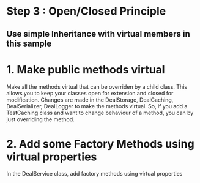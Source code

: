 # Step 3 : Open/Closed Principle

## Use simple Inheritance with virtual members in this sample

# 1. Make public methods virtual
Make all the methods virtual that can be overriden by a child class.
This allows you to keep your classes open for extension and closed for modification.
Changes are made in the DealStorage, DealCaching, DealSerializer, DealLogger to make the methods virtual.
So, if you add a TestCaching class and want to change behaviour of a method, you can by just overriding the method.


# 2. Add some Factory Methods using virtual properties
In the DealService class, add factory methods using virtual properties
